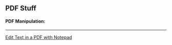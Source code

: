 ## PDF Stuff

#### PDF Manipulation:

_______________________________________________________________


[Edit Text in a PDF with Notepad](https://wanatry.github.io/PDF/Edit_Text_On_A_PDF.html)
